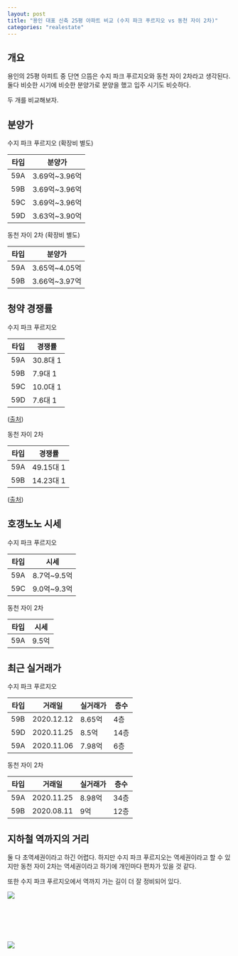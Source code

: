 ```yaml
---
layout: post
title: "용인 대표 신축 25평 아파트 비교 (수지 파크 푸르지오 vs 동천 자이 2차)"
categories: "realestate"
---
```


## 개요

용인의 25평 아피트 중 단연 으뜸은 수지 파크 푸르지오와 동천 자이 2차라고 생각된다. 둘다 비슷한 시기에 비슷한 분양가로 분양을 했고 입주 시기도 비슷하다.

두 개를 비교해보자.

## 분양가

수지 파크 푸르지오 (확장비 별도)

|타입|분양가|
|----|------|
|59A|3.69억~3.96억|
|59B|3.69억~3.96억|
|59C|3.69억~3.96억|
|59D|3.63억~3.90억|

동천 자이 2차 (확장비 별도)

|타입|분양가|
|----|------|
|59A |3.65억~4.05억|
|59B |3.66억~3.97억|

## 청약 경쟁률

수지 파크 푸르지오

|타입|경쟁률|
|----|------|
|59A|30.8대 1|
|59B|7.9대 1|
|59C|10.0대 1|
|59D|7.6대 1|

([출처](http://cm.getnews.co.kr/view.php?ud=AK140844250008122_16))

동천 자이 2차

|타입|경쟁률|
|----|------|
|59A |49.15대 1|
|59B |14.23대 1|

([출처](http://www.mediapen.com/news/view/150957))

## 호갱노노 시세

수지 파크 푸르지오

|타입|시세|
|----|----|
|59A |8.7억~9.5억|
|59C |9.0억~9.3억|

동천 자이 2차

|타입|시세|
|----|----|
|59A |9.5억|

## 최근 실거래가

수지 파크 푸르지오

|타입|거래일|실거래가|층수|
|----|------|--------|----|
|59B|2020.12.12|8.65억|4층|
|59D|2020.11.25|8.5억|14층|
|59A|2020.11.06|7.98억|6층|

동천 자이 2차

|타입|거래일|실거래가|층수|
|----|------|--------|----|
|59A|2020.11.25|8.98억|34층|
|59B|2020.08.11|9억|12층|

## 지하철 역까지의 거리

둘 다 초역세권이라고 하긴 어렵다. 하지만 수지 파크 푸르지오는 역세권이라고 할 수 있지만 동천 자이 2차는 역세권이라고 하기에 개인마다 편차가 있을 것 같다.

또한 수지 파크 푸르지오에서 역까지 가는 길이 더 잘 정비되어 있다.

<img src="https://i.imgur.com/3Eh0ShW.png" />

<BR><BR><BR><BR>

<img src="https://i.imgur.com/qbggmDz.png" />

